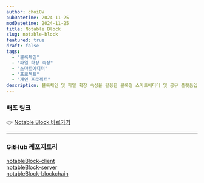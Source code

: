 ```yaml
---
author: choiOV
pubDatetime: 2024-11-25
modDatetime: 2024-11-25
title: Notable Block
slug: notable-block
featured: true
draft: false
tags:
  - "블록체인"
  - "파일 확장 속성"
  - "스마트에디터"
  - "프로젝트"
  - "개인 프로젝트"
description: 블록체인 및 파일 확장 속성을 활용한 블록형 스마트에디터 및 공유 플랫폼입니다.
---
```


### 배포 링크

👉 [Notable Block 바로가기](https://notable-block.com/login)

---

### GitHub 레포지토리

[notableBlock-client](https://github.com/notableBlock/notableBlock-client)  
[notableBlock-server](https://github.com/notableBlock/notableBlock-server)  
[notableBlock-blockchain](https://github.com/notableBlock/notableBlock-blockchain)
